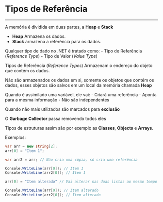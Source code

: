 # Tipos de Referência
---

A memória é dividida em duas partes, a __Heap__ e __Stack__

- __Heap__ Armazena os dados.
- __Stack__ armazena a referência para os dados.

Qualquer tipo de dado no .NET é tratado como:
	- Tipo de Referência (_Reference Type_)
	- Tipo de Valor (_Value Type_)

Tipos de Referência (_Reference Types_) Armazenam o endereço do objeto que contém os dados.

Não são armazenados os dados em si, somente os objetos que contém os dados, esses objetos são salvos em um local da memória chamada __Heap__

Quando é assimilado uma variável, ele vai:
	- Criará uma referência
	- Aponta para a mesma informação
	- Não são independentes

Quando não mais utilizados são marcados para __exclusão__

O __Garbage Collector__ passa removendo todos eles

Tipos de estruturas assim são por exemplo as __Classes__, __Objects__ e __Arrays__.

Exemplos:

```csharp
var arr = new string[2];
arr[0] = "Item 1";

var arr2 = arr; // Não cria uma cópia, só cria uma referência

Console.WriteLine(arr[0]); // Item 1
Console.WriteLine(arr2[0]); // Item 1

arr[0] = "Item alterado" // Vai alterar nas duas listas ao mesmo tempo

Console.WriteLine(arr[0]); // Item alterado
Console.WriteLine(arr2[0]); // Item alterado
```

